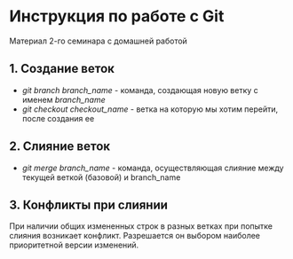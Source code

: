 # Инструкция по работе с Git
Материал 2-го семинара с домашней работой

## 1. Создание веток

* *git branch branch_name* -  команда,  создающая  новую  ветку с именем *branch_name*
* *git checkout checkout_name* - ветка на которую мы хотим перейти, после создания ее

## 2. Слияние веток

* *git merge branch_name* - команда, осуществляющая слияние между текущей веткой (базовой) и branch_name

## 3. Конфликты при слиянии

При наличии общих измененных строк в разных ветках при попытке слияния возникает конфликт. Разрешается он выбором наиболее приоритетной версии изменений.

